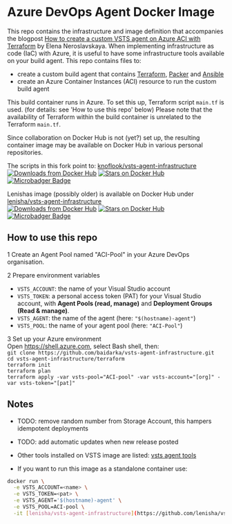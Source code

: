 # Azure DevOps Agent Docker Image

This repo contains the infrastructure and image definition that accompanies the blogpost [How to create a custom VSTS agent on Azure ACI with Terraform](https://cloudblogs.microsoft.com/opensource/2018/05/22/how-to-create-vsts-agent-azure-aci-terraform/) by Elena Neroslavskaya.
When implementing infrastructure as code (IaC) with Azure, it is useful to have some infrastructure tools available on your build agent. This repo contains files to:
- create a custom build agent that contains [Terraform](https://www.terraform.io/), [Packer](https://www.packer.io/) and [Ansible](https://www.ansible.com/)
- create an Azure Container Instances (ACI) resource to run the custom build agent

This build container runs in Azure. To set this up, Terraform script `main.tf` is used. (for details: see 'How to use this repo' below)
Please note that the availability of Terraform within the build container is unrelated to the Terraform `main.tf`.

Since collaboration on Docker Hub is not (yet?) set up, the resulting container image may be available on Docker Hub in various personal repositories.

The scripts in this fork point to: [knoflook/vsts-agent-infrastructure](https://cloud.docker.com/repository/docker/knoflook/vsts-agent-infrastructure)  
[![Downloads from Docker Hub](https://img.shields.io/docker/pulls/knoflook/vsts-agent-infrastructure.svg)](https://registry.hub.docker.com/u/knoflook/vsts-agent-infrastructure)
[![Stars on Docker Hub](https://img.shields.io/docker/stars/knoflook/vsts-agent-infrastructure.svg)](https://registry.hub.docker.com/u/knoflook/vsts-agent-infrastructure) [![Microbadger Badge](https://images.microbadger.com/badges/image/knoflook/vsts-agent-infrastructure.svg)](https://microbadger.com/images/knoflook/vsts-agent-infrastructure "knoflook based image")

Lenishas image (possibly older) is available on Docker Hub under [lenisha/vsts-agent-infrastructure](https://hub.docker.com/r/lenisha/vsts-agent-infrastructure)  
[![Downloads from Docker Hub](https://img.shields.io/docker/pulls/lenisha/vsts-agent-infrastructure.svg)](https://registry.hub.docker.com/u/lenisha/vsts-agent-infrastructure)
[![Stars on Docker Hub](https://img.shields.io/docker/stars/lenisha/vsts-agent-infrastructure.svg)](https://registry.hub.docker.com/u/lenisha/vsts-agent-infrastructure) [![Microbadger Badge](https://images.microbadger.com/badges/image/lenisha/vsts-agent-infrastructure.svg)](https://microbadger.com/images/lenisha/vsts-agent-infrastructure "Get your own image badge on microbadger.com")

## How to use this repo

1 Create an Agent Pool named "ACI-Pool" in your Azure DevOps organisation.

2 Prepare environment variables

- `VSTS_ACCOUNT`: the name of your Visual Studio account
- `VSTS_TOKEN`: a personal access token (PAT) for your Visual Studio account, with **Agent Pools (read, manage)** and **Deployment Groups (Read & manage)**.
- `VSTS_AGENT`: the name of the agent (here: `"$(hostname)-agent"`)
- `VSTS_POOL`: the name of your agent pool (here: `"ACI-Pool"`)

3 Set up your Azure environment  
Open <https://shell.azure.com>, select Bash shell, then:  
`git clone https://github.com/baidarka/vsts-agent-infrastructure.git`  
`cd vsts-agent-infrastructure/terraform`  
`terraform init`  
`terraform plan`  
`terraform apply -var vsts-pool="ACI-pool" -var vsts-account="[org]" -var vsts-token="[pat]"`

## Notes

- TODO: remove random number from Storage Account, this hampers idempotent deployments
- TODO: add automatic updates when new release posted

- Other tools installed on VSTS image are listed:
[vsts agent tools](https://github.com/Microsoft/vsts-agent-docker/blob/6689c2bd45304ec56d2628f393355b52a451453e/README.md#standard-images)

- If you want to run this image as a standalone container use:

```BASH
docker run \
  -e VSTS_ACCOUNT=<name> \
  -e VSTS_TOKEN=<pat> \
  -e VSTS_AGENT='$(hostname)-agent' \
  -e VSTS_POOL=ACI-pool \
  -it [lenisha/vsts-agent-infrastructure](https://github.com/lenisha/vsts-agent-infrastructure)
```